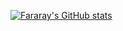 [![Fararay's GitHub stats](https://github-readme-stats.vercel.app/api?username=fararay&show_icons=true&theme=gruvbox)](https://github.com/fararay/github-readme-stats)
